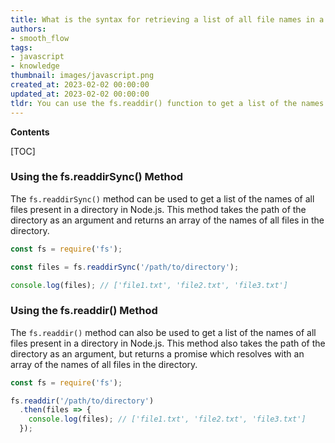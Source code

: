 ```yaml
---
title: What is the syntax for retrieving a list of all file names in a directory using node.js?
authors:
- smooth_flow
tags:
- javascript
- knowledge
thumbnail: images/javascript.png
created_at: 2023-02-02 00:00:00
updated_at: 2023-02-02 00:00:00
tldr: You can use the fs.readdir() function to get a list of the names of all files present in a directory in Node.js.
---
```


**Contents**

[TOC]

### Using the fs.readdirSync() Method

The `fs.readdirSync()` method can be used to get a list of the names of all files present in a directory in Node.js. This method takes the path of the directory as an argument and returns an array of the names of all files in the directory.

```javascript
const fs = require('fs');

const files = fs.readdirSync('/path/to/directory');

console.log(files); // ['file1.txt', 'file2.txt', 'file3.txt']
```

### Using the fs.readdir() Method

The `fs.readdir()` method can also be used to get a list of the names of all files present in a directory in Node.js. This method also takes the path of the directory as an argument, but returns a promise which resolves with an array of the names of all files in the directory.

```javascript
const fs = require('fs');

fs.readdir('/path/to/directory')
  .then(files => {
    console.log(files); // ['file1.txt', 'file2.txt', 'file3.txt']
  });
```
